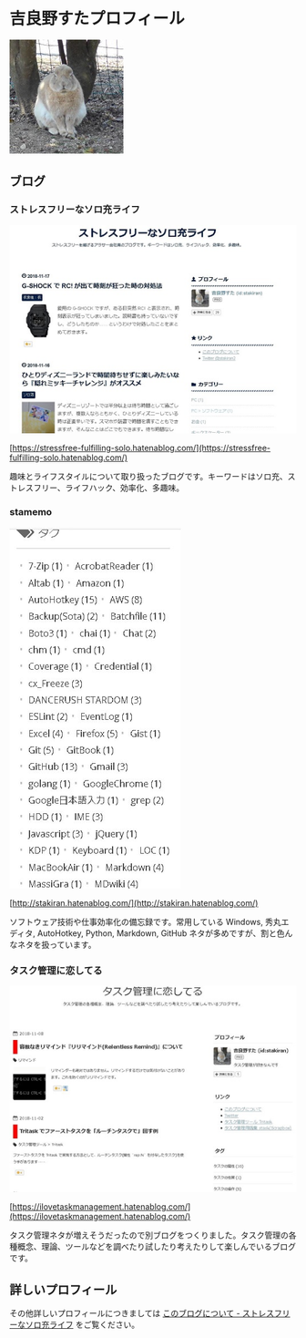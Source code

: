 # 吉良野すたプロフィール
![avatarhalf](avatar_half.jpg)

## ブログ

### ストレスフリーなソロ充ライフ
![stressfree](blog_stressfree.jpg)

[https://stressfree-fulfilling-solo.hatenablog.com/](https://stressfree-fulfilling-solo.hatenablog.com/)

趣味とライフスタイルについて取り扱ったブログです。キーワードはソロ充、ストレスフリー、ライフハック、効率化、多趣味。

### stamemo
![stamemo](blog_stamemo.jpg)

[http://stakiran.hatenablog.com/](http://stakiran.hatenablog.com/)

ソフトウェア技術や仕事効率化の備忘録です。常用している Windows, 秀丸エディタ, AutoHotkey, Python, Markdown, GitHub ネタが多めですが、割と色んなネタを扱っています。

### タスク管理に恋してる
![blog_lovetask](blog_lovetask.jpg)

[https://ilovetaskmanagement.hatenablog.com/](https://ilovetaskmanagement.hatenablog.com/)

タスク管理ネタが増えそうだったので別ブログをつくりました。タスク管理の各種概念、理論、ツールなどを調べたり試したり考えたりして楽しんでいるブログです。

## 詳しいプロフィール
その他詳しいプロフィールにつきましては [このブログについて - ストレスフリーなソロ充ライフ](https://stressfree-fulfilling-solo.hatenablog.com/entry/2018/10/27/104349) をご覧ください。
